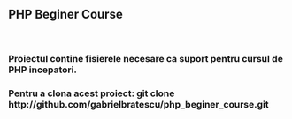 <html>
<head>
  <title>Readme</title>
</head>
<body>

  <h2>PHP Beginer Course</h2>
  <br>
  <h3>Proiectul contine fisierele necesare ca suport pentru cursul de PHP incepatori.</h3>

  <h3>Pentru a clona acest proiect:  git clone http://github.com/gabrielbratescu/php_beginer_course.git </h3>

</body>
</html>

